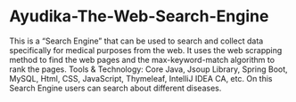 # Ayudika-The-Web-Search-Engine
This is a “Search Engine” that can be used to search and collect data specifically for medical purposes from the web.
It uses the web scrapping method to find the web pages and the max-keyword-match algorithm to rank the pages.
Tools & Technology: Core Java, Jsoup Library, Spring Boot, MySQL, Html, CSS, JavaScript, Thymeleaf, IntelliJ IDEA CA, etc. 
On this Search Engine users can search about different diseases.
